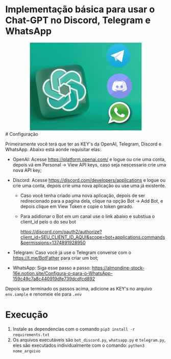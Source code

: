 # Implementação básica para usar o Chat-GPT no Discord, Telegram e WhatsApp

<div align="center">
  <img src="./assets/init.png" width="350px">
</div>
# Configuração

Primeiramente você terá que ter as KEY's da OpenAI, Telegram, Discord e WhatsApp. Abaixo está aonde requisitar elas:

- OpenAI: Acesse https://platform.openai.com/ e logue ou crie uma conta, depois vá em Personal -> View API keys, caso seja nescessario crie uma nova API key;
- Discord: Acesse https://discord.com/developers/applications e logue ou crie uma conta, depois crie uma nova aplicação ou use uma já existente.

  - Caso você tenha criado uma nova aplicação, depois de ser redirecionado para a pagina dela, clique na opção Bot -> Add Bot, e depois clique em View Token e copie o token gerado.
  - Para adidionar o Bot em um canal use o link abaixo e substiua o client_id pelo o do seu bot

    https://discord.com/oauth2/authorize?client_id=SEU_CLIENT_ID_AQUI&scope=bot+applications.commands&permissions=1374891928950

- Telegram: Caso você já use o Telegram converse com o https://t.me/BotFather para criar um bot;
- WhatsApp: Siga esse passo a passo: https://almondine-stock-16e.notion.site/Configura-o-para-o-WhatsApp-159c49c7a8c440919dfe739dcdfcd892

Depois que terminado os passos acima, adicione as KEY's no arquivo `env.sample` e renomeie ele para `.env`

# Execução

1. Instale as dependencias com o comando `pip3 install -r requirements.txt`
2. Os arquivos executáveis são `bot_discord.py`, `whatsapp.py` e `telegram.py`, eles são executados individualmente com o comando: `python3 nome_arquivo`
